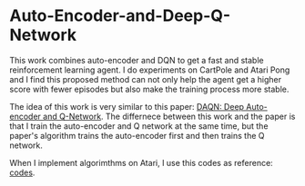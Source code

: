 # Auto-Encoder-and-Deep-Q-Network

This work combines auto-encoder and DQN to get a fast and stable reinforcement learning agent. I do experiments on CartPole and Atari Pong and I find this proposed method can not only help the agent get a higher score with fewer episodes but also make the training process more stable.

The idea of this work is very similar to this paper: [DAQN: Deep Auto-encoder and Q-Network](https://arxiv.org/abs/1806.00630). The differnece between this work and the paper is that I train the auto-encoder and Q network at the same time, but the paper's algorithm trains the auto-encoder first and then trains the Q network.

When I implement algorimthms on Atari, I use this codes as reference: [codes](https://github.com/AmazingAng/deep-RL-elements).
